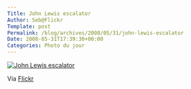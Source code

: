```yaml
--- 
Title: John Lewis escalator
Author: Seb@Flickr
Template: post
Permalink: /blog/archives/2008/05/31/john-lewis-escalator
Date: 2008-05-31T17:39:30+00:00
Categories: Photo du jour
--- 
```


<p><a href="http://www.flickr.com/photos/z720/2538675430/"><img src="http://farm4.static.flickr.com/3282/2538675430_b545a23ff9_m.jpg" alt="John Lewis escalator" /></a></p>
</p>
<p>Via <a href="http://www.flickr.com/people/z720/">Flickr</a></p>
